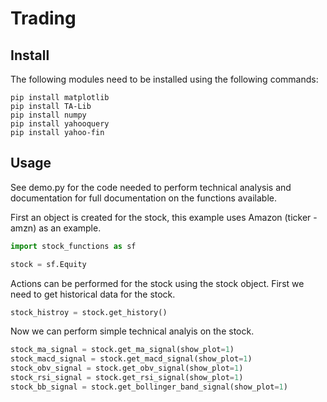 # Trading

## Install

The following modules need to be installed using the following commands:

```
pip install matplotlib 
pip install TA-Lib
pip install numpy
pip install yahooquery
pip install yahoo-fin
```

## Usage

See demo.py for the code needed to perform technical analysis and documentation for full documentation on the functions available.

First an object is created for the stock, this example uses Amazon (ticker - amzn) as an example.

```python
import stock_functions as sf

stock = sf.Equity
````

Actions can be performed for the stock using the stock object. First we need to get historical data for the stock.

```python
stock_histroy = stock.get_history()
```

Now we can perform simple technical analyis on the stock.

```python
stock_ma_signal = stock.get_ma_signal(show_plot=1)
stock_macd_signal = stock.get_macd_signal(show_plot=1)
stock_obv_signal = stock.get_obv_signal(show_plot=1)
stock_rsi_signal = stock.get_rsi_signal(show_plot=1)
stock_bb_signal = stock.get_bollinger_band_signal(show_plot=1)
```

